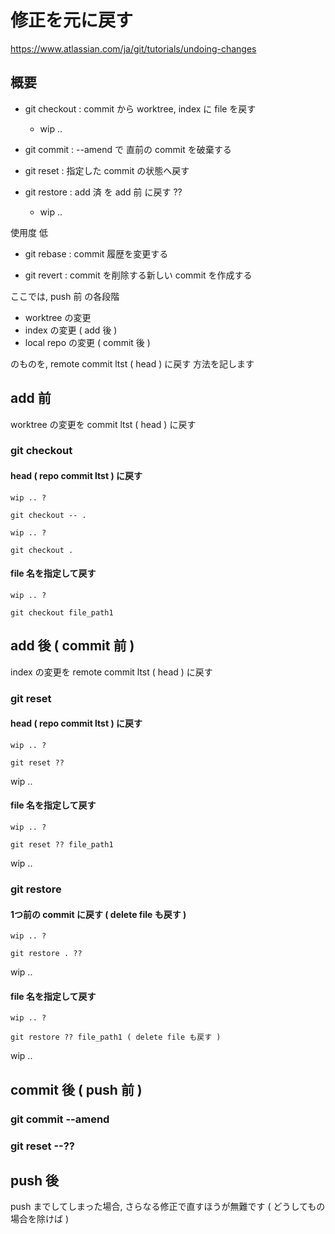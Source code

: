 
# 修正を元に戻す


https://www.atlassian.com/ja/git/tutorials/undoing-changes


## 概要

- git checkout : commit から worktree, index に file を戻す
  - wip ..

- git commit   : --amend で 直前の commit を破棄する


- git reset    : 指定した commit の状態へ戻す


- git restore  : add 済 を add 前 に戻す ??
  - wip ..


使用度 低

- git rebase   : commit 履歴を変更する

- git revert   : commit を削除する新しい commit を作成する



ここでは, push 前 の各段階

- worktree の変更
- index の変更 ( add 後 )
- local repo の変更 ( commit 後 )

のものを, remote commit ltst ( head ) に戻す 方法を記します



## add 前

worktree の変更を commit ltst ( head ) に戻す

### git checkout

#### head ( repo commit ltst ) に戻す

```
wip .. ?

git checkout -- .
```

```
wip .. ?

git checkout .
```


#### file 名を指定して戻す

```
wip .. ?

git checkout file_path1
```




## add 後 ( commit 前 )

index の変更を remote commit ltst ( head ) に戻す

### git reset

#### head ( repo commit ltst ) に戻す

```
wip .. ?

git reset ??
```
wip ..



#### file 名を指定して戻す

```
wip .. ?

git reset ?? file_path1
```
wip ..


### git restore

#### 1つ前の commit に戻す ( delete file も戻す )

```
wip .. ?

git restore . ??
```
wip ..


#### file 名を指定して戻す

```
wip .. ?

git restore ?? file_path1 ( delete file も戻す )
```
wip ..




## commit 後 ( push 前 )

### git commit --amend



### git reset --??





## push 後

push までしてしまった場合, さらなる修正で直すほうが無難です
( どうしてもの場合を除けば )




